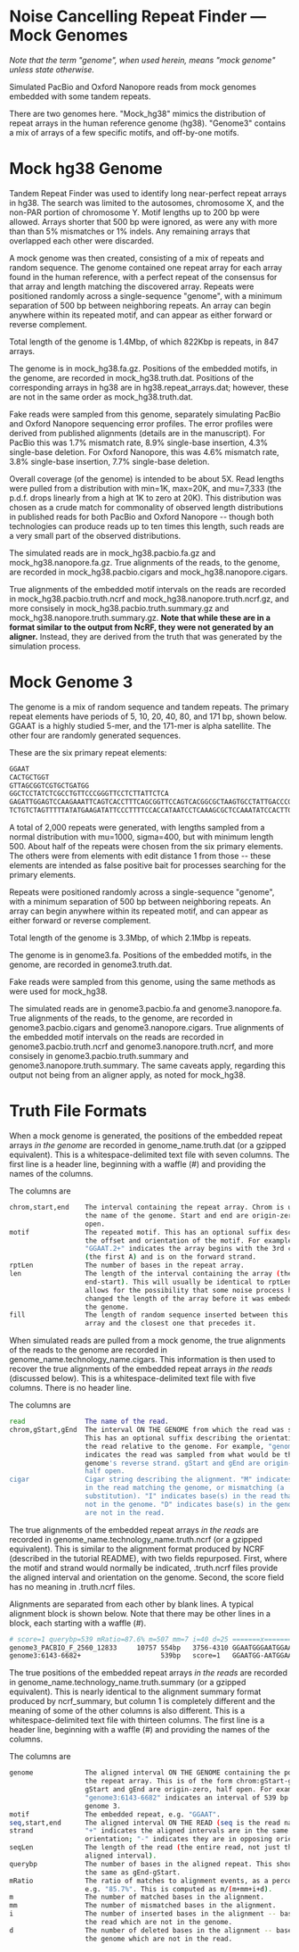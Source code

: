 # Noise Cancelling Repeat Finder &mdash; Mock Genomes

_Note that the term "genome", when used herein, means "mock genome" unless
state otherwise._

Simulated PacBio and Oxford Nanopore reads from mock genomes embedded with some
tandem repeats.

There are two genomes here. "Mock_hg38" mimics the distribution of repeat
arrays in the human reference genome (hg38). "Genome3" contains a mix of
arrays of a few specific motifs, and off-by-one motifs.

# Mock hg38 Genome

Tandem Repeat Finder was used to identify long near-perfect repeat arrays in
hg38. The search was limited to the autosomes, chromosome X, and the non-PAR
portion of chromosome Y. Motif lengths up to 200 bp were allowed. Arrays shorter
that 500 bp were ignored, as were any with more than than 5% mismatches or 1%
indels. Any remaining arrays that overlapped each other were discarded.

A mock genome was then created, consisting of a mix of repeats and random
sequence. The genome contained one repeat array for each array found in
the human reference, with a perfect repeat of the consensus for that array and
length matching the discovered array. Repeats were positioned randomly across a
single-sequence "genome", with a minimum separation of 500 bp between
neighboring repeats. An array can begin anywhere within its repeated motif, and
can appear as either forward or reverse complement.

Total length of the genome is 1.4Mbp, of which 822Kbp is repeats, in 847 arrays.

The genome is in mock_hg38.fa.gz. Positions of the embedded motifs, in the
genome, are recorded in mock_hg38.truth.dat. Positions of the corresponding
arrays in hg38 are in hg38.repeat_arrays.dat; however, these are not in the
same order as mock_hg38.truth.dat.

Fake reads were sampled from this genome, separately simulating PacBio and
Oxford Nanopore sequencing error profiles. The error profiles were derived from
published alignments (details are in the manuscript). For PacBio this was 1.7%
mismatch rate, 8.9% single-base insertion, 4.3% single-base deletion. For
Oxford Nanopore, this was 4.6% mismatch rate, 3.8% single-base insertion, 7.7%
single-base deletion.

Overall coverage (of the genome) is intended to be about 5X. Read lengths were
pulled from a distribution with min=1K, max=20K, and mu=7,333 (the p.d.f. drops
linearly from a high at 1K to zero at 20K). This distribution was chosen as a
crude match for commonality of observed length distributions in published reads
for both PacBio and Oxford Nanopore -- though both technologies can produce
reads up to ten times this length, such reads are a very small part of the
observed distributions.

The simulated reads are in mock_hg38.pacbio.fa.gz and mock_hg38.nanopore.fa.gz.
True alignments of the reads, to the genome, are recorded in mock_hg38.pacbio.cigars
and mock_hg38.nanopore.cigars.

True alignments of the embedded motif intervals on the reads are recorded in
mock_hg38.pacbio.truth.ncrf and mock_hg38.nanopore.truth.ncrf.gz, and more
consisely in mock_hg38.pacbio.truth.summary.gz and
mock_hg38.nanopore.truth.summary.gz. **Note that while these are in a format
similar to the output from NcRF, they were not generated by an aligner.**
Instead, they are derived from the truth that was generated by the simulation
process.


# Mock Genome 3

The genome is a mix of random sequence and tandem repeats. The primary repeat
elements have periods of 5, 10, 20, 40, 80, and 171 bp, shown below. GGAAT is a
highly studied 5-mer, and the 171-mer is alpha satellite. The other four are
randomly generated sequences.

These are the six primary repeat elements:

```bash  
GGAAT
CACTGCTGGT
GTTAGCGGTCGTGCTGATGG
GGCTCCTATCTCGCCTGTTCCCGGGTTCCTCTTATTCTCA
GAGATTGGAGTCCAAGAAATTCAGTCACCTTTCAGCGGTTCCAGTCACGGCGCTAAGTGCCTATTGACCCGCTACTGTTT
TCTGTCTAGTTTTTATATGAAGATATTCCCTTTTCCACCATAATCCTCAAAGCGCTCCAAATATCCACTTGCAGATTCTACAAAAAGAGTGTTTCCAAACTGCTCTATCAAAAGAAATGTTCAACTCTGTGAGTTGAATACACACATCACAAAGAAGTTTCTGAGAATGCT
```  

A total of 2,000 repeats were generated, with lengths sampled from a normal
distribution with mu=1000, sigma=400, but with minimum length 500. About half
of the repeats were chosen from the six primary elements. The others were from
elements with edit distance 1 from those -- these elements are intended as
false positive bait for processes searching for the primary elements.

Repeats were positioned randomly across a single-sequence "genome", with a
minimum separation of 500 bp between neighboring repeats. An array can begin
anywhere within its repeated motif, and can appear as either forward or reverse
complement.

Total length of the genome is 3.3Mbp, of which 2.1Mbp is repeats.

The genome is in genome3.fa. Positions of the embedded motifs, in the genome,
are recorded in genome3.truth.dat.

Fake reads were sampled from this genome, using the same methods as were used
for mock_hg38.

The simulated reads are in genome3.pacbio.fa and genome3.nanopore.fa. True
alignments of the reads, to the genome, are recorded in genome3.pacbio.cigars
and genome3.nanopore.cigars. True alignments of the embedded motif intervals on
the reads are recorded in genome3.pacbio.truth.ncrf and
genome3.nanopore.truth.ncrf, and more consisely in genome3.pacbio.truth.summary
and genome3.nanopore.truth.summary. The same caveats apply, regarding this
output not being from an aligner apply, as noted for mock_hg38.

# Truth File Formats

When a mock genome is generated, the positions of the embedded repeat arrays
*in the genome* are recorded in genome_name.truth.dat (or a gzipped equivalent).
This is a whitespace-delimited text file with seven columns. The first line is
a header line, beginning with a waffle (#) and providing the names of the
columns.

The columns are
```bash  
chrom,start,end    The interval containing the repeat array. Chrom is usually
                   the name of the genome. Start and end are origin-zero, half
                   open.
motif              The repeated motif. This has an optional suffix describing
                   the offset and orientation of the motif. For example,
                   "GGAAT.2+" indicates the array begins with the 3rd character
                   (the first A) and is on the forward strand.
rptLen             The number of bases in the repeat array.
len                The length of the interval containing the array (the same as
                   end-start). This will usually be identical to rptLen, but
                   allows for the possibility that some noise process has
                   changed the length of the array before it was embedded in
                   the genome.
fill               The length of random sequence inserted between this repeat
                   array and the closest one that precedes it.
```  

When simulated reads are pulled from a mock genome, the true alignments of the
reads to the genome are recorded in genome_name.technology_name.cigars. This
information is then used to recover the true alignments of the embedded repeat
arrays *in the reads* (discussed below). This is a whitespace-delimited text
file with five columns. There is no header line.

The columns are
```bash  
read               The name of the read.
chrom,gStart,gEnd  The interval ON THE GENOME from which the read was sampled.
                   This has an optional suffix describing the orientation of
                   the read relative to the genome. For example, "genome3-"
                   indicates the read was sampled from what would be the
                   genome's reverse strand. gStart and gEnd are origin-zero,
                   half open.
cigar              Cigar string describing the alignment. "M" indicates base(s)
                   in the read matching the genome, or mismatching (a
                   substitution). "I" indicates base(s) in the read that are
                   not in the genome. "D" indicates base(s) in the genome that
                   are not in the read.
```  

The true alignments of the embedded repeat arrays *in the reads* are recorded
in genome_name.technology_name.truth.ncrf (or a gzipped equivalent). This is
similar to the alignment format produced by NCRF (described in the tutorial
README), with two fields repurposed. First, where the motif and strand would
normally be indicated, .truth.ncrf files provide the aligned interval and
orientation on the genome. Second, the score field has no meaning in
.truth.ncrf files.

Alignments are separated from each other by blank lines. A typical alignment
block is shown below. Note that there may be other lines in a block, each
starting with a waffle (#).
```bash  
# score=1 querybp=539 mRatio=87.6% m=507 mm=7 i=40 d=25 =======x=============...
genome3_PACBIO_F_2560_12833     10757 554bp   3756-4310 GGAATGGGAATGGAATGGAAT...
genome3:6143-6682+                    539bp   score=1   GGAATGG-AATGGAATGGAAT...
```  

The true positions of the embedded repeat arrays *in the reads* are recorded in
genome_name.technology_name.truth.summary (or a gzipped equivalent). This is
nearly identical to the alignment summary format produced by ncrf_summary, but
column 1 is completely different and the meaning of some of the other columns
is also different. This is a whitespace-delimited text file with thirteen
columns. The first line is a header line, beginning with a waffle (#) and
providing the names of the columns.

The columns are
```bash  
genome             The aligned interval ON THE GENOME containing the portion of
                   the repeat array. This is of the form chrom:gStart-gEnd.
                   gStart and gEnd are origin-zero, half open. For example,
                   "genome3:6143-6682" indicates an interval of 539 bp on
                   genome 3. 
motif              The embedded repeat, e.g. "GGAAT".
seq,start,end      The aligned interval ON THE READ (seq is the read name).
strand             "+" indicates the aligned intervals are in the same
                   orientation; "-" indicates they are in opposing orientations.
seqLen             The length of the read (the entire read, not just the
                   aligned interval).
querybp            The number of bases in the aligned repeat. This should be
                   the same as gEnd-gStart.
mRatio             The ratio of matches to alignment events, as a percentage,
                   e.g. "85.7%". This is computed as m/(m+mm+i+d).
m                  The number of matched bases in the alignment.
mm                 The number of mismatched bases in the alignment.
i                  The number of inserted bases in the alignment -- bases in
                   the read which are not in the genome.
d                  The number of deleted bases in the alignment -- bases in
                   the genome which are not in the read.
```  
